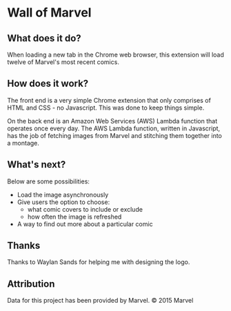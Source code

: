 # Wall of Marvel

## What does it do?

When loading a new tab in the Chrome web browser, this extension will load twelve of Marvel's most recent comics.

## How does it work?

The front end is a very simple Chrome extension that only comprises of HTML and CSS - no Javascript. This was done to keep things simple.

On the back end is an Amazon Web Services (AWS) Lambda function that operates once every day. The AWS Lambda function, written in Javascript, has the job of fetching images from Marvel and stitching them together into a montage.

## What's next?

Below are some possibilities:

* Load the image asynchronously
* Give users the option to choose:
  * what comic covers to include or exclude
  * how often the image is refreshed
* A way to find out more about a particular comic

## Thanks

Thanks to Waylan Sands for helping me with designing the logo.

## Attribution

Data for this project has been provided by Marvel. © 2015 Marvel
